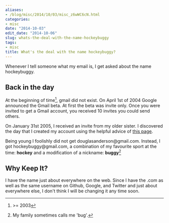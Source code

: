 ```yaml
---
aliases:
- /blog/misc/2014/10/03/misc_z6wWC6cN.html
categories:
- misc
date: "2014-10-03"
edit_date: "2014-10-06"
slug: whats-the-deal-with-the-name-hockeybuggy
tags:
- misc
title: What's the deal with the name hockeybuggy?
---
```


Whenever I tell someone what my email is, I get asked about the name
hockeybuggy.

## Back in the day

At the beginning of time[^1], gmail did not exist. On April 1st of 2004 Google
announced the Gmail beta. At first the beta was invite only. Once you were
invited to get a Gmail account, you received 10 invites you could send others.

On January 31st 2005, I received an invite from my older sister. I discovered
the day that I created my account using the helpful advice of [this
page][CREATION_DATE_METHOD].

Being young I foolishly did not get douglasanderson&#64;gmail.com. Instead, I
got hockeybuggy&#64;gmail.com, a combination of my favourite sport at the time:
**hockey** and a modification of a nickname: **buggy**[^2]

## Why Keep It?

I have the name just about everywhere on the web. Since I have the .com  as
well as the same username on Github, Google, and Twitter and just about
everywhere else, I don't think I will be changing it any time soon.

[^1]: &gt;= 2003
[^2]: My family sometimes calls me 'bug'.

[CREATION_DATE_METHOD]: https://www.labnol.org/internet/google-creation-date/20747/
